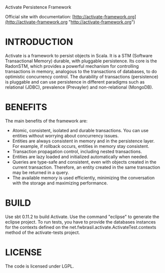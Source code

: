 
Activate Persistence Framework

Official site with documentation:
[http://activate-framework.org](http://activate-framework.org "http://activate-framework.org")

INTRODUCTION
============

Activate is a framework to persist objects in Scala. It is a STM (Software Transactional Memory) durable, with pluggable persistence. Its core is the RadonSTM, which provides a powerful mechanism for controlling transactions in memory, analogous to the transactions of databases, to do optimistic concurrency control. The durability of transactions (persistence) is pluggable and can use persistence in different paradigms such as relational (JDBC), prevalence (Prevayler) and non-relational (MongoDB).

BENEFITS
========

The main benefits of the framework are:

- Atomic, consistent, isolated and durable transactions. You can use entities without worrying about concurrency issues.
- Entities are always consistent in memory and in the persistence layer. For example, if rollback occurs, entities in memory stay consistent.
- Transaction propagation control, including nested transactions.
- Entities are lazy loaded and initialized automatically when needed.
- Queries are type-safe and consistent, even with objects created in the current transaction. Therefore, an entity created in the same transaction may be returned in a query.
- The available memory is used efficiently, minimizing the conversation with the storage and maximizing performance.

BUILD
=====

Use sbt 0.11.2 to build Activate. Use the command "eclipse" to generate the eclipse project.
To run tests, you have to provide the databases instances for the contexts defined on the net.fwbrasil.activate.ActivateTest.contexts method of the activate-tests project.

LICENSE
=======

The code is licensed under LGPL.
